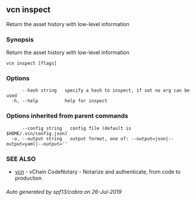 ## vcn inspect

Return the asset history with low-level information

### Synopsis

Return the asset history with low-level information

```
vcn inspect [flags]
```

### Options

```
      --hash string   specify a hash to inspect, if set no arg can be used
  -h, --help          help for inspect
```

### Options inherited from parent commands

```
      --config string   config file (default is $HOME/.vcn/config.json)
  -o, --output string   output format, one of: --output=json|--output=yaml|--output=''
```

### SEE ALSO

* [vcn](vcn.md)	 - vChain CodeNotary - Notarize and authenticate, from code to production

###### Auto generated by spf13/cobra on 26-Jul-2019
